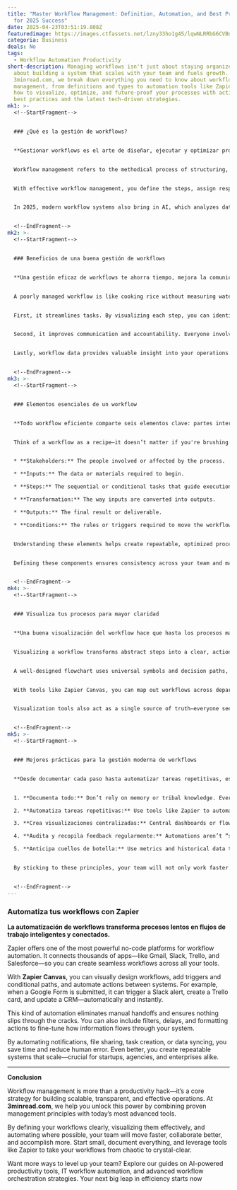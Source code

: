 ```yaml
---
title: "Master Workflow Management: Definition, Automation, and Best Practices
  for 2025 Success"
date: 2025-04-23T03:51:19.808Z
featuredimage: https://images.ctfassets.net/lzny33ho1g45/lqwNLRRbG6CVBntY2nIwI/ca6a1621c87c5914e3a966aabd205458/Workflow_management_hero.jpg?w=1520&fm=avif&q=31&fit=thumb&h=760
categoria: Business
deals: No
tags:
  - Workflow Automation Productivity
short-description: Managing workflows isn't just about staying organized—it's
  about building a system that scales with your team and fuels growth. At
  3minread.com, we break down everything you need to know about workflow
  management, from definitions and types to automation tools like Zapier. Learn
  how to visualize, optimize, and future-proof your processes with actionable
  best practices and the latest tech-driven strategies.
mk1: >-
  <!--StartFragment-->


  ### ¿Qué es la gestión de workflows?


  **Gestionar workflows es el arte de diseñar, ejecutar y optimizar procesos repetitivos para lograr resultados eficientes.**


  Workflow management refers to the methodical process of structuring, automating, and analyzing sequences of tasks—whether it's publishing content, processing invoices, or handling customer service tickets. This isn't just about organization; it's about turning chaotic processes into consistent, trackable, and scalable systems.


  With effective workflow management, you define the steps, assign responsibilities, monitor performance, and adapt based on results. The goal is to minimize friction, improve collaboration, and reduce time spent on repetitive work. Whether your workflows are linear or complex, implementing structure is key to business growth.


  In 2025, modern workflow systems also bring in AI, which analyzes data patterns to anticipate issues and auto-optimize performance. These intelligent systems don’t just execute—they evolve.


  <!--EndFragment-->
mk2: >-
  <!--StartFragment-->


  ### Beneficios de una buena gestión de workflows


  **Una gestión eficaz de workflows te ahorra tiempo, mejora la comunicación y aumenta la productividad.**


  A poorly managed workflow is like cooking rice without measuring water—something will inevitably go wrong. Similarly, businesses that don’t standardize their processes face inefficiencies, miscommunications, and delays. Here’s how good workflow management makes a difference:


  First, it streamlines tasks. By visualizing each step, you can identify redundant actions, eliminate bottlenecks, and create more efficient pathways. A content team, for example, might reduce production time by standardizing approval steps and automating status notifications.


  Second, it improves communication and accountability. Everyone involved knows their role, deadline, and what to do next. With automatic reminders and clear stages, there’s no need for endless Slack pings or status check-ins. Transparency also promotes ownership—teams know what’s expected and can take initiative without micromanagement.


  Lastly, workflow data provides valuable insight into your operations. When tracked effectively, you can identify trends, spot issues early, and double down on what’s working well.


  <!--EndFragment-->
mk3: >-
  <!--StartFragment-->


  ### Elementos esenciales de un workflow


  **Todo workflow eficiente comparte seis elementos clave: partes interesadas, insumos, pasos, resultados, transformación y condiciones.**


  Think of a workflow as a recipe—it doesn’t matter if you're brushing your teeth or running a marketing campaign, the structure is similar. Here are the foundational elements:


  * **Stakeholders:** The people involved or affected by the process.

  * **Inputs:** The data or materials required to begin.

  * **Steps:** The sequential or conditional tasks that guide execution.

  * **Transformation:** The way inputs are converted into outputs.

  * **Outputs:** The final result or deliverable.

  * **Conditions:** The rules or triggers required to move the workflow forward.


  Understanding these elements helps create repeatable, optimized processes. For example, a blog workflow involves a topic idea (input), writing and editing (steps), and finally, publishing (output). The transformation occurs through editing, and the conditions may include editorial approval or SEO checks.


  Defining these components ensures consistency across your team and makes your workflows easy to document, delegate, and automate.


  <!--EndFragment-->
mk4: >-
  <!--StartFragment-->


  ### Visualiza tus procesos para mayor claridad


  **Una buena visualización del workflow hace que hasta los procesos más complejos sean comprensibles para todos.**


  Visualizing a workflow transforms abstract steps into a clear, actionable plan. Simple tasks may work as to-do lists, but complex processes need something more powerful—like a flowchart or a canvas tool.


  A well-designed flowchart uses universal symbols and decision paths, reducing the need for lengthy explanations. It helps teams understand where they fit in and what happens next. For example, a content team might use a flowchart to track blog post pitches—each decision (approved, needs revision, or rejected) leads to a different branch in the workflow.


  With tools like Zapier Canvas, you can map out workflows across departments, connect different apps, and even add automation triggers at specific stages. This ensures consistency and clarity, especially when collaborating across teams or training new employees.


  Visualization tools also act as a single source of truth—everyone sees the same process, reducing confusion and miscommunication.


  <!--EndFragment-->
mk5: >-
  <!--StartFragment-->


  ### Mejores prácticas para la gestión moderna de workflows


  **Desde documentar cada paso hasta automatizar tareas repetitivas, estas prácticas te harán más eficiente.**


  1. **Documenta todo:** Don’t rely on memory or tribal knowledge. Every workflow should include logs, step-by-step guides, and ownership details. This makes troubleshooting and handoffs easier.

  2. **Automatiza tareas repetitivas:** Use tools like Zapier to automate recurring steps, like sending emails when a task is complete or updating a CRM when a form is submitted. This frees your team to focus on work that requires human creativity and problem-solving.

  3. **Crea visualizaciones centralizadas:** Central dashboards or flowcharts ensure everyone is aligned. Whether you're using Asana, Trello, or a dedicated workflow tool, having a shared visual map is key.

  4. **Audita y recopila feedback regularmente:** Automations aren’t “set and forget.” Monitor performance, collect user feedback, and refine your workflows continuously. Even minor tweaks can make a huge difference in efficiency.

  5. **Anticipa cuellos de botella:** Use metrics and historical data to forecast issues. Workflow systems can flag tasks that repeatedly slow things down, allowing you to fix root problems instead of fighting symptoms.


  By sticking to these principles, your team will not only work faster but smarter—minimizing waste and maximizing results.


  <!--EndFragment-->
---
```

<!--StartFragment-->

### Automatiza tus workflows con Zapier

**La automatización de workflows transforma procesos lentos en flujos de trabajo inteligentes y conectados.**

Zapier offers one of the most powerful no-code platforms for workflow automation. It connects thousands of apps—like Gmail, Slack, Trello, and Salesforce—so you can create seamless workflows across all your tools.

With **Zapier Canvas**, you can visually design workflows, add triggers and conditional paths, and automate actions between systems. For example, when a Google Form is submitted, it can trigger a Slack alert, create a Trello card, and update a CRM—automatically and instantly.

This kind of automation eliminates manual handoffs and ensures nothing slips through the cracks. You can also include filters, delays, and formatting actions to fine-tune how information flows through your system.

By automating notifications, file sharing, task creation, or data syncing, you save time and reduce human error. Even better, you create repeatable systems that scale—crucial for startups, agencies, and enterprises alike.

- - -

**Conclusion**

Workflow management is more than a productivity hack—it’s a core strategy for building scalable, transparent, and effective operations. At **3minread.com**, we help you unlock this power by combining proven management principles with today’s most advanced tools.

By defining your workflows clearly, visualizing them effectively, and automating where possible, your team will move faster, collaborate better, and accomplish more. Start small, document everything, and leverage tools like Zapier to take your workflows from chaotic to crystal-clear.

Want more ways to level up your team? Explore our guides on AI-powered productivity tools, IT workflow automation, and advanced workflow orchestration strategies. Your next big leap in efficiency starts now

<!--EndFragment-->